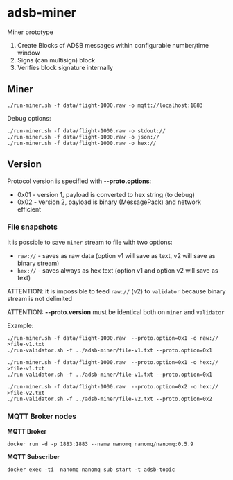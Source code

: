 # adsb-miner

Miner prototype

1. Create Blocks of ADSB messages within configurable number/time window
2. Signs (can multisign) block
3. Verifies block signature internally


## Miner

```
./run-miner.sh -f data/flight-1000.raw -o mqtt://localhost:1883

```

Debug options:

```
./run-miner.sh -f data/flight-1000.raw -o stdout://
./run-miner.sh -f data/flight-1000.raw -o json://
./run-miner.sh -f data/flight-1000.raw -o hex://

```

## Version

Protocol version is specified with __--proto.options__:

- 0x01 - version 1, payload is converted to hex string (to debug)
- 0x02 - version 2, payload is binary (MessagePack) and network efficient


### File snapshots

It is possible to save `miner` stream to file with two options:

- `raw://` - saves as raw data (option v1 will save as text, v2 will save as binary stream)
- `hex://` - saves always as hex text (option v1 and option v2 will save as text)

ATTENTION: it is impossible to feed `raw://` (v2) to `validator` because binary stream is not delimited

ATTENTION: __--proto.version__ must be identical both on `miner` and `validator`

Example:

```
./run-miner.sh -f data/flight-1000.raw  --proto.option=0x1 -o raw:// >file-v1.txt
./run-validator.sh -f ../adsb-miner/file-v1.txt --proto.option=0x1
```

```
./run-miner.sh -f data/flight-1000.raw  --proto.option=0x1 -o hex:// >file-v1.txt
./run-validator.sh -f ../adsb-miner/file-v1.txt --proto.option=0x1
```

```
./run-miner.sh -f data/flight-1000.raw  --proto.option=0x2 -o hex:// >file-v2.txt
./run-validator.sh -f ../adsb-miner/file-v2.txt --proto.option=0x2
```




### MQTT Broker nodes

__MQTT Broker__

```
docker run -d -p 1883:1883 --name nanomq nanomq/nanomq:0.5.9
```

__MQTT Subscriber__

```
docker exec -ti  nanomq nanomq sub start -t adsb-topic
```


